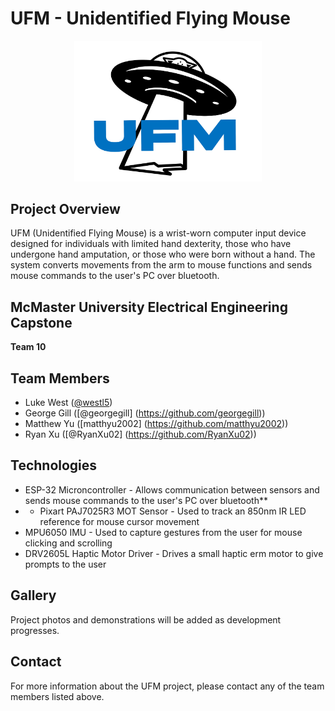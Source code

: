 # UFM - Unidentified Flying Mouse

<p align="center">
  <img src="/docs/ufm_logo/ufm-logo-blk-blu.png" alt="UFM Logo" width="300"/>
</p>

## Project Overview

UFM (Unidentified Flying Mouse) is a wrist-worn computer input device designed for individuals with limited hand dexterity, those who have undergone hand amputation, or those who were born without a hand. The system converts movements from the arm to mouse functions and sends mouse commands to the user's PC over bluetooth. 

## McMaster University Electrical Engineering Capstone
**Team 10**

## Team Members
- Luke West ([@westl5](https://github.com/westl5))
- George Gill ([@georgegill] (https://github.com/georgegill))
- Matthew Yu ([matthyu2002] (https://github.com/matthyu2002))
- Ryan Xu ([@RyanXu02] (https://github.com/RyanXu02))

## Technologies
- ESP-32 Microncontroller - Allows communication between sensors and sends mouse commands to the user's PC over bluetooth**
- - Pixart PAJ7025R3 MOT Sensor - Used to track an 850nm IR LED reference for mouse cursor movement
- MPU6050 IMU - Used to capture gestures from the user for mouse clicking and scrolling
- DRV2605L Haptic Motor Driver - Drives a small haptic erm motor to give prompts to the user


## Gallery
Project photos and demonstrations will be added as development progresses.

## Contact
For more information about the UFM project, please contact any of the team members listed above.
